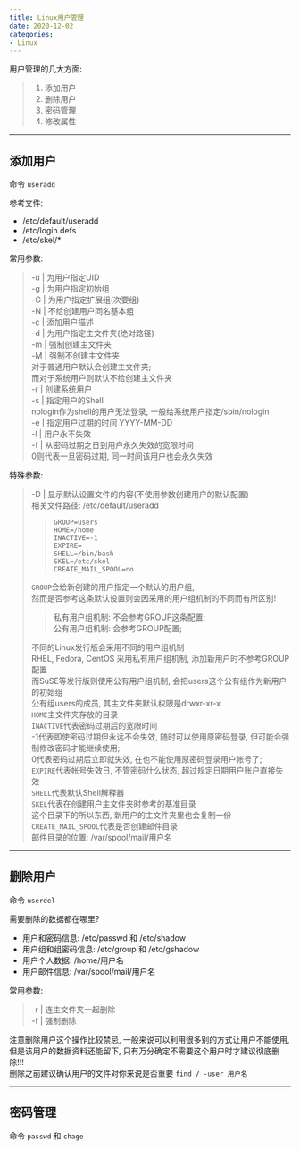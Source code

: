 ```yaml
---
title: Linux用户管理
date: 2020-12-02
categories:
- Linux
---
```


用户管理的几大方面:<br>

>1. 添加用户
>2. 删除用户
>3. 密码管理
>4. 修改属性

---

## 添加用户
命令 `useradd`<br>

参考文件:
* /etc/default/useradd
* /etc/login.defs
* /etc/skel/*

常用参数:<br>

>-u \| 为用户指定UID<br>
>-g \| 为用户指定初始组<br>
>-G \| 为用户指定扩展组(次要组)<br>
>-N \| 不给创建用户同名基本组<br>
>-c \| 添加用户描述<br>
>-d \| 为用户指定主文件夹(绝对路径)<br>
>-m \| 强制创建主文件夹<br>
>-M \| 强制不创建主文件夹<br>
>对于普通用户默认会创建主文件夹;<br>
>而对于系统用户则默认不给创建主文件夹<br>
>-r \| 创建系统用户<br>
>-s \| 指定用户的Shell<br>
>nologin作为shell的用户无法登录, 一般给系统用户指定/sbin/nologin<br>
>-e \| 指定用户过期的时间 YYYY-MM-DD<br>
>-l \| 用户永不失效<br>
>-f \| 从密码过期之日到用户永久失效的宽限时间<br>
>0则代表一旦密码过期, 同一时间该用户也会永久失效<br>

特殊参数:<br>

>-D \| 显示默认设置文件的内容(不使用参数创建用户的默认配置)<br>
>相关文件路径: /etc/default/useradd<br>
>
>>`GROUP=users`<br>
>>`HOME=/home`<br>
>>`INACTIVE=-1`<br>
>>`EXPIRE=`<br>
>>`SHELL=/bin/bash`<br>
>>`SKEL=/etc/skel`<br>
>>`CREATE_MAIL_SPOOL=no`<br>
>
>`GROUP`会给新创建的用户指定一个默认的用户组, <br>
>然而是否参考这条默认设置则会因采用的用户组机制的不同而有所区别!<br>
>
>>私有用户组机制: 不会参考GROUP这条配置;<br>
>>公有用户组机制: 会参考GROUP配置;<br>
>
>不同的Linux发行版会采用不同的用户组机制<br>
>RHEL, Fedora, CentOS 采用私有用户组机制, 添加新用户时不参考GROUP配置<br>
>而SuSE等发行版则使用公有用户组机制, 会把users这个公有组作为新用户的初始组<br>
>公有组users的成员, 其主文件夹默认权限是drwxr-xr-x<br>
>`HOME`主文件夹存放的目录<br>
>`INACTIVE`代表密码过期后的宽限时间<br>
>-1代表即使密码过期但永远不会失效, 随时可以使用原密码登录, 但可能会强制修改密码才能继续使用;<br>
>0代表密码过期后立即就失效, 在也不能使用原密码登录用户帐号了;<br>
>`EXPIRE`代表帐号失效日, 不管密码什么状态, 超过规定日期用户账户直接失效<br>
>`SHELL`代表默认Shell解释器<br>
>`SKEL`代表在创建用户主文件夹时参考的基准目录<br>
>这个目录下的所以东西, 新用户的主文件夹里也会复制一份<br>
>`CREATE_MAIL_SPOOL`代表是否创建邮件目录<br>
>邮件目录的位置: /var/spool/mail/用户名<br>

----

## 删除用户
命令 `userdel`<br>

需要删除的数据都在哪里?<br>
* 用户和密码信息: /etc/passwd 和 /etc/shadow
* 用户组和组密码信息: /etc/group 和 /etc/gshadow
* 用户个人数据: /home/用户名
* 用户邮件信息: /var/spool/mail/用户名

常用参数:<br>

>-r \| 连主文件夹一起删除<br>
>-f \| 强制删除<br>

注意删除用户这个操作比较禁忌, 一般来说可以利用很多别的方式让用户不能使用, 但是该用户的数据资料还能留下, 只有万分确定不需要这个用户时才建议彻底删除!!!<br>
删除之前建议确认用户的文件对你来说是否重要 `find / -user 用户名`<br>

----
## 密码管理

命令 `passwd` 和 `chage`<br>



